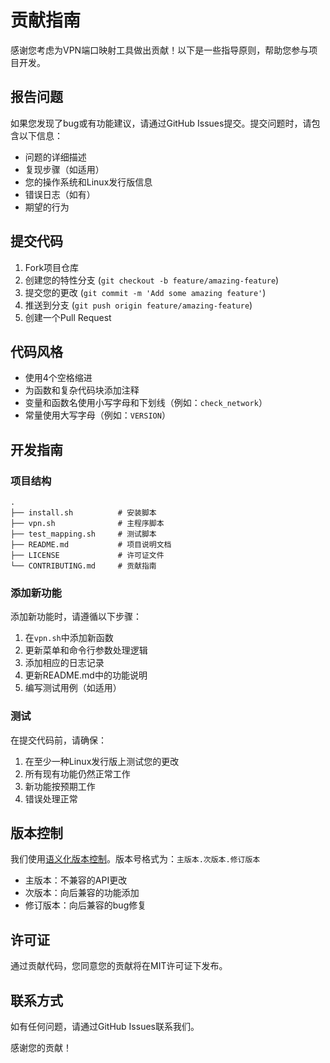# 贡献指南

感谢您考虑为VPN端口映射工具做出贡献！以下是一些指导原则，帮助您参与项目开发。

## 报告问题

如果您发现了bug或有功能建议，请通过GitHub Issues提交。提交问题时，请包含以下信息：

- 问题的详细描述
- 复现步骤（如适用）
- 您的操作系统和Linux发行版信息
- 错误日志（如有）
- 期望的行为

## 提交代码

1. Fork项目仓库
2. 创建您的特性分支 (`git checkout -b feature/amazing-feature`)
3. 提交您的更改 (`git commit -m 'Add some amazing feature'`)
4. 推送到分支 (`git push origin feature/amazing-feature`)
5. 创建一个Pull Request

## 代码风格

- 使用4个空格缩进
- 为函数和复杂代码块添加注释
- 变量和函数名使用小写字母和下划线（例如：`check_network`）
- 常量使用大写字母（例如：`VERSION`）

## 开发指南

### 项目结构

```
.
├── install.sh          # 安装脚本
├── vpn.sh              # 主程序脚本
├── test_mapping.sh     # 测试脚本
├── README.md           # 项目说明文档
├── LICENSE             # 许可证文件
└── CONTRIBUTING.md     # 贡献指南
```

### 添加新功能

添加新功能时，请遵循以下步骤：

1. 在`vpn.sh`中添加新函数
2. 更新菜单和命令行参数处理逻辑
3. 添加相应的日志记录
4. 更新README.md中的功能说明
5. 编写测试用例（如适用）

### 测试

在提交代码前，请确保：

1. 在至少一种Linux发行版上测试您的更改
2. 所有现有功能仍然正常工作
3. 新功能按预期工作
4. 错误处理正常

## 版本控制

我们使用[语义化版本控制](https://semver.org/)。版本号格式为：`主版本.次版本.修订版本`

- 主版本：不兼容的API更改
- 次版本：向后兼容的功能添加
- 修订版本：向后兼容的bug修复

## 许可证

通过贡献代码，您同意您的贡献将在MIT许可证下发布。

## 联系方式

如有任何问题，请通过GitHub Issues联系我们。

感谢您的贡献！